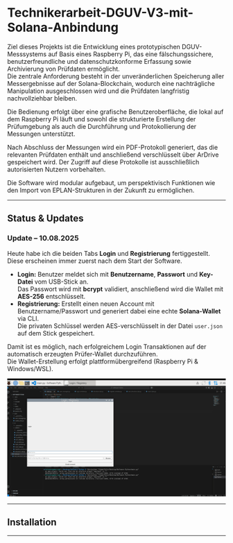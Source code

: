 #  Technikerarbeit-DGUV-V3-mit-Solana-Anbindung

Ziel dieses Projekts ist die Entwicklung eines prototypischen DGUV-Messsystems auf Basis eines Raspberry Pi, das eine fälschungssichere, benutzerfreundliche und datenschutzkonforme Erfassung sowie Archivierung von Prüfdaten ermöglicht.  
Die zentrale Anforderung besteht in der unveränderlichen Speicherung aller Messergebnisse auf der Solana-Blockchain, wodurch eine nachträgliche Manipulation ausgeschlossen wird und die Prüfdaten langfristig nachvollziehbar bleiben.

Die Bedienung erfolgt über eine grafische Benutzeroberfläche, die lokal auf dem Raspberry Pi läuft und sowohl die strukturierte Erstellung der Prüfumgebung als auch die Durchführung und Protokollierung der Messungen unterstützt.  

Nach Abschluss der Messungen wird ein PDF-Protokoll generiert, das die relevanten Prüfdaten enthält und anschließend verschlüsselt über ArDrive gespeichert wird. Der Zugriff auf diese Protokolle ist ausschließlich autorisierten Nutzern vorbehalten.  

Die Software wird modular aufgebaut, um perspektivisch Funktionen wie den Import von EPLAN-Strukturen in der Zukunft zu ermöglichen.

---


##  Status & Updates

### Update – 10.08.2025

Heute habe ich die beiden Tabs **Login** und **Registrierung** fertiggestellt.  
Diese erscheinen immer zuerst nach dem Start der Software.  

- **Login:** Benutzer meldet sich mit **Benutzername**, **Passwort** und **Key-Datei** vom USB-Stick an.  
  Das Passwort wird mit **bcrypt** validiert, anschließend wird die Wallet mit **AES-256** entschlüsselt.  
- **Registrierung:** Erstellt einen neuen Account mit Benutzername/Passwort und generiert dabei eine echte **Solana-Wallet** via CLI.  
  Die privaten Schlüssel werden AES-verschlüsselt in der Datei `user.json` auf dem Stick gespeichert.  

Damit ist es möglich, nach erfolgreichem Login Transaktionen auf der automatisch erzeugten Prüfer-Wallet durchzuführen.  
Die Wallet-Erstellung erfolgt plattformübergreifend (Raspberry Pi & Windows/WSL).

![Login und Registrierung Demo](gifs/Sperrbildschirm1.gif)



---

##  Installation 


---



